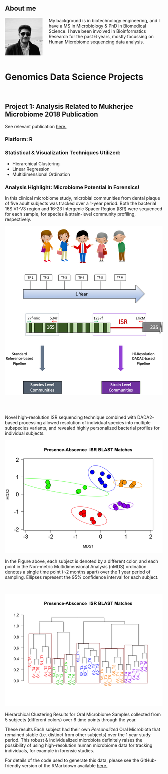 
## About me 

<img src="images/CM_photo100.jpeg" align="left" width="120" style="padding-right: 20px"> My background is in biotechnology engineering, and I have a MS in Microbiology & PhD in Biomedical Science. I have been involved in Bioinformatics Research for the past 6 years, mostly focussing on Human Microbiome sequencing data analysis.

<br/><br/>

# Genomics Data Science Projects

<br/>

## Project 1: Analysis Related to Mukherjee Microbiome 2018 Publication
See relevant publication [here.](https://www.ncbi.nlm.nih.gov/pmc/articles/PMC6126016/)

### Platform: R

### Statistical & Visualization Techniques Utilized:
- Hierarchical Clustering
- Linear Regression
- Multidimensional Ordination

### Analysis Highlight: Microbiome Potential in Forensics!

In this clinical microbiome study, microbial communities from dental plaque of five adult subjects was tracked over a 1-year period. Both the bacterial 16S V1-V3 region and 16-23 Intergenic Spacer Region (ISR) were sequenced for each sample, for species & strain-level community profiling, respectively.

<img src="images/ISR_ms_overview.png" align="center" width="600">

<br/><br/>

Novel high-resolution ISR sequencing technique combined with DADA2-based processing allowed resolution of individual species into multiple subspecies variants, and revealed highly personalized bacterial profiles for individual subjects.

<img src=https://github.com/cm0109/ISR_manuscript/blob/master/ISR-MS-Demo_files/figure-markdown_github/unnamed-chunk-15-1.png>

<br/>

In the Figure above, each subject is denoted by a different color, and each point in the Non-metric Multidimensional Analysis (nMDS) ordination denotes a single time point (~2 months apart) over the 1 year period of sampling. Ellipses represent the 95% confidence interval for each subject.

<br/>

![](https://github.com/cm0109/ISR_manuscript/blob/master/ISR-MS-Demo_files/figure-markdown_github/unnamed-chunk-15-4.png)

Hierarchical Clustering Results for Oral Microbiome Samples collected from 5 subjects (different colors) over 6 time points through the year.

These results Each subject had their own *Personalized* Oral Microbiota that remained stable (i.e. distinct from other subjects) over the 1 year study period.
This robust & individualized microbiota definitely raises the possibility of using high-resolution human microbiome data for tracking individuals, for example in forensic studies. 

For details of the code used to generate this data, please see the GitHub-friendly version of the RMarkdown available [here.](https://github.com/cm0109/ISR_manuscript/blob/master/ISR-MS-Demo.md)


